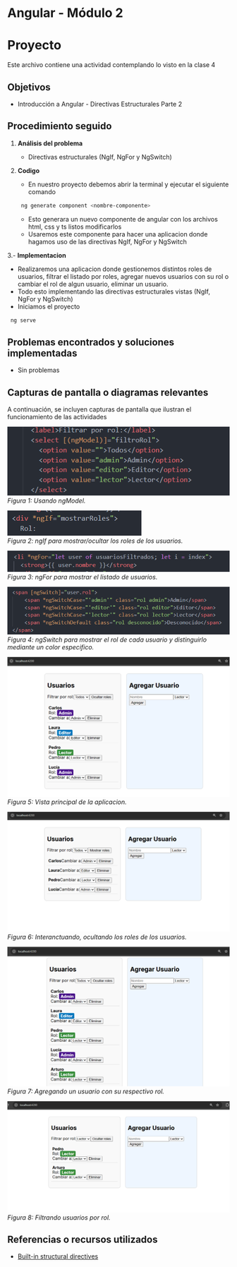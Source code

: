 # Angular - Módulo 2

# Proyecto 

Este archivo contiene una actividad contemplando lo visto en la clase 4

## Objetivos 

- Introducción a Angular - Directivas Estructurales Parte 2

## Procedimiento seguido

1. **Análisis del problema**  
   -  Directivas estructurales (NgIf, NgFor y NgSwitch)

2. **Codigo**  
   -  En nuestro proyecto debemos abrir la terminal y ejecutar el siguiente comando
   ```sh
    ng generate component <nombre-componente>
   ```
   - Esto generara un nuevo componente de angular con los archivos html, css y ts listos modificarlos
   - Usaremos este componente para hacer una aplicacion donde hagamos uso de las directivas NgIf, NgFor y  NgSwitch

3.- **Implementacion**  
   - Realizaremos una aplicacion donde gestionemos distintos roles de usuarios, filtrar el listado por roles, agregar nuevos usuarios con su rol o cambiar el rol de algun usuario, eliminar un usuario.
   - Todo esto implementando las directivas estructurales vistas (NgIf, NgFor y NgSwitch)
   - Iniciamos el proyecto
   ```sh
    ng serve
   ```  
   
## Problemas encontrados y soluciones implementadas

- Sin problemas

## Capturas de pantalla o diagramas relevantes

A continuación, se incluyen capturas de pantalla que ilustran el funcionamiento de las actividades

![Salida de pruebas](Capturas/img.png)  
*Figura 1: Usando ngModel.*

![Salida de pruebas](Capturas/img2.png)  
*Figura 2: ngIf para mostrar/ocultar los roles de los usuarios.*

![Salida de pruebas](Capturas/img3.png)  
*Figura 3: ngFor para mostrar el listado de usuarios.*

![Salida de pruebas](Capturas/img4.png)  
*Figura 4: ngSwitch para mostrar el rol de cada usuario y distinguirlo mediante un color especifico.*

![Salida de pruebas](Capturas/img5.png)  
*Figura 5: Vista principal de la aplicacion.*

![Salida de pruebas](Capturas/img6.png)  
*Figura 6: Interanctuando, ocultando los roles de los usuarios.*

![Salida de pruebas](Capturas/img7.png)  
*Figura 7: Agregando un usuario con su respectivo rol.*

![Salida de pruebas](Capturas/img8.png)  
*Figura 8: Filtrando usuarios por rol.*

## Referencias o recursos utilizados

- [Built-in structural directives](https://angular.dev/guide/directives#built-in-structural-directives)
